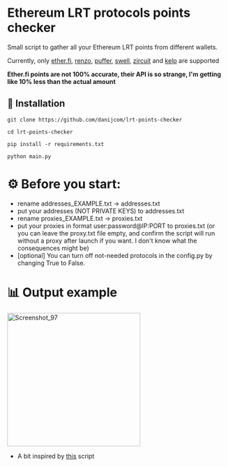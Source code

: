 # Ethereum LRT protocols points checker
 Small script to gather all your Ethereum LRT points from different wallets. 
 
 Currently, only [ether.fi](https://app.ether.fi/portfolio), [renzo](https://app.renzoprotocol.com/portfolio), [puffer](https://quest.puffer.fi/), [swell](https://app.swellnetwork.io/), [zircuit](https://stake.zircuit.com/) and [kelp](https://kelpdao.xyz/dashboard/) are supported

 __Ether.fi points are not 100% accurate, their API is so strange, I'm getting like 10% less than the actual amount__

<h2>🚀 Installation</h2>

```
git clone https://github.com/danijcom/lrt-points-checker

cd lrt-points-checker

pip install -r requirements.txt

python main.py
```

# ⚙️ Before you start:
- rename addresses_EXAMPLE.txt -> addresses.txt
- put your addresses (NOT PRIVATE KEYS) to addresses.txt
- rename proxies_EXAMPLE.txt -> proxies.txt
- put your proxies in format user:password@IP:PORT to proxies.txt (or you can leave the proxy.txt file empty, and confirm the script will run without a proxy after launch if you want. I don't know what the consequences might be)
- [optional] You can turn off not-needed protocols in the config.py by changing True to False.

# 📊 Output example

<img width="305" alt="Screenshot_97" src="https://github.com/danijcom/lrt-points-checker/assets/46953160/3704d1cc-f4f7-4098-ba83-55ecc7d4b784">


* A bit inspired by [this](https://github.com/Jcomper/etherfidailycollector) script
